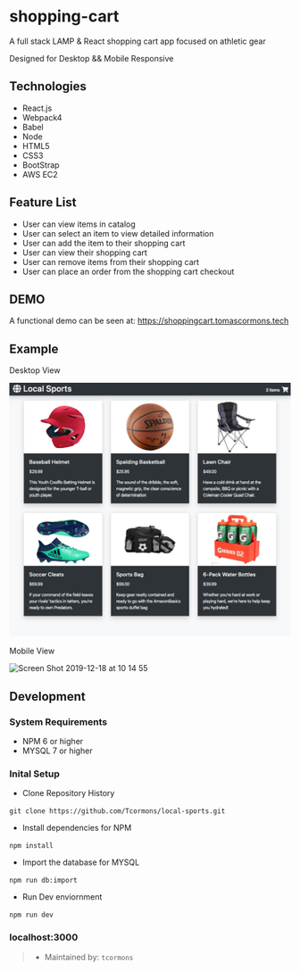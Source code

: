 # shopping-cart

A full stack LAMP & React shopping cart app focused on athletic gear

Designed for Desktop && Mobile Responsive

## Technologies
- React.js
- Webpack4
- Babel
- Node
- HTML5
- CSS3
- BootStrap
- AWS EC2

## Feature List
- User can view items in catalog
- User can select an item to view detailed information
- User can add the item to their shopping cart
- User can view their shopping cart
- User can remove items from their shopping cart
- User can place an order from the shopping cart checkout

## DEMO

A functional demo can be seen at: https://shoppingcart.tomascormons.tech

## Example
Desktop View

![ShoppingCart](./server/public/images/Example.png)

Mobile View

![Screen Shot 2019-12-18 at 10 14 55](https://user-images.githubusercontent.com/26559330/71111902-43c88780-217f-11ea-826f-669f7675ce62.png)

## Development
### System Requirements
- NPM 6 or higher
- MYSQL 7 or higher

### Inital Setup
- Clone Repository History

`git clone https://github.com/Tcormons/local-sports.git`

- Install dependencies for NPM

`npm install`

- Import the database for MYSQL

`npm run db:import`

- Run Dev enviornment

`npm run dev`

### localhost:3000

> - Maintained by: `tcormons`
